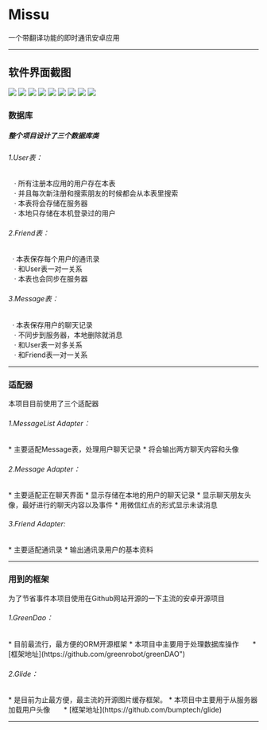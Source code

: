 # Missu
一个带翻译功能的即时通讯安卓应用
_____________________________
<h2>软件界面截图</h2>

![](https://github.com/qolpanjan/Missu/blob/master/raw/img/1.png)
![](https://github.com/qolpanjan/Missu/blob/master/raw/img/2.png)
![](https://github.com/qolpanjan/Missu/blob/master/raw/img/3.png)
![](https://github.com/qolpanjan/Missu/blob/master/raw/img/1-2.png)
![](https://github.com/qolpanjan/Missu/blob/master/raw/img/1-3.png)
![](https://github.com/qolpanjan/Missu/blob/master/raw/img/2-1.png)
![](https://github.com/qolpanjan/Missu/blob/master/raw/img/3-1.png)
![](https://github.com/qolpanjan/Missu/blob/master/raw/img/3-2.png)
![](https://github.com/qolpanjan/Missu/blob/master/raw/img/3-3.png)


<h3>数据库</h3>
<h5>整个项目设计了三个数据库类</h5>
<h6>1.User表：</h6>
    · 所有注册本应用的用户存在本表<br>
    · 并且每次新注册和搜索朋友的时候都会从本表里搜索<br>
    · 本表将会存储在服务器<br>
    · 本地只存储在本机登录过的用户<br>
<h6>2.Friend表：</h6>
    · 本表保存每个用户的通讯录<br>
    · 和User表一对一关系<br>
    · 本表也会同步在服务器<br>
<h6>3.Message表：</h6>
    · 本表保存用户的聊天记录<br>
    · 不同步到服务器，本地删除就消息<br>
    · 和User表一对多关系<br>
    · 和Friend表一对一关系<br>
<hr>

<h3>适配器</h3>
本项目目前使用了三个适配器
<h6>1.MessageList Adapter：</h6>
    * 主要适配Message表，处理用户聊天记录
    * 将会输出两方聊天内容和头像
<h6>2.Message Adapter：</h6>
    * 主要适配正在聊天界面
    * 显示存储在本地的用户的聊天记录
    * 显示聊天朋友头像，最好进行的聊天内容以及事件
    * 用微信红点的形式显示未读消息
<h6>3.Friend Adapter:</h6>
    * 主要适配通讯录
    * 输出通讯录用户的基本资料
<hr>


<h3>用到的框架</h3>
为了节省事件本项目使用在Github网站开源的一下主流的安卓开源项目
<h6>1.GreenDao：</h6>
        * 目前最流行，最方便的ORM开源框架
        * 本项目中主要用于处理数据库操作
        * [框架地址](https://github.com/greenrobot/greenDAO")

<h6>2.Glide：</h6>
        * 是目前为止最方便，最主流的开源图片缓存框架。
        * 本项目中主要用于从服务器加载用户头像
        * [框架地址](https://github.com/bumptech/glide)
<hr>
